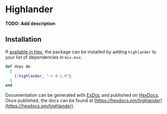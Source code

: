 # Highlander

**TODO: Add description**

## Installation

If [available in Hex](https://hex.pm/docs/publish), the package can be installed
by adding `highlander` to your list of dependencies in `mix.exs`:

```elixir
def deps do
  [
    {:highlander, "~> 0.1.0"}
  ]
end
```

Documentation can be generated with [ExDoc](https://github.com/elixir-lang/ex_doc)
and published on [HexDocs](https://hexdocs.pm). Once published, the docs can
be found at [https://hexdocs.pm/highlander](https://hexdocs.pm/highlander).

